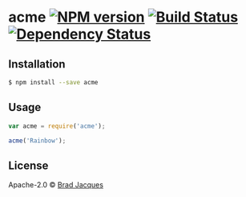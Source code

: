 # acme [![NPM version][npm-image]][npm-url] [![Build Status][travis-image]][travis-url] [![Dependency Status][daviddm-image]][daviddm-url]
> 

## Installation

```sh
$ npm install --save acme
```

## Usage

```js
var acme = require('acme');

acme('Rainbow');
```
## License

Apache-2.0 © [Brad Jacques]()


[npm-image]: https://badge.fury.io/js/acme.svg
[npm-url]: https://npmjs.org/package/acme
[travis-image]: https://travis-ci.org//acme.svg?branch=master
[travis-url]: https://travis-ci.org//acme
[daviddm-image]: https://david-dm.org//acme.svg?theme=shields.io
[daviddm-url]: https://david-dm.org//acme
